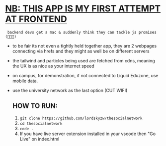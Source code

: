 # <ins>NB: THIS APP IS MY FIRST ATTEMPT AT FRONTEND</ins>

``` backend devs get a mac & suddenly think they can tackle js promises (🤹🏿🥁)```
- to be fair its not even a tightly held together app, they are 2 webpages connecting via hrefs and they might as well be on different servers
- the tailwind and particles being used are fetched from cdns, meaning the UX is as nice as your internet speed 
- on campus, for demonstration, if not connected to Liquid Eduzone, use mobile data. 
- use the university network as the last option (CUT WIFI)

  ## HOW TO RUN:
  1. ```git clone https://github.com/lordskyzw/thesocialnetwork```
  2.  ```cd thesocialnetwork```
  3.  ``` code . ```
  4.  If you have live server extension installed in your vscode then "Go Live" on index.html
     
